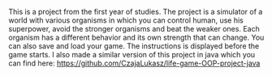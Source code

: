 This is a project from the first year of studies. The project is a simulator of a world with various organisms in which you can control human, use his superpower, avoid the stronger organisms and beat the weaker ones. Each organism has a different behavior and its own strength that can change. You can also save and load your game. The instructions is displayed before the game starts. I also made a similar version of this project in java which you can find here: https://github.com/CzajaLukasz/life-game-OOP-project-java
